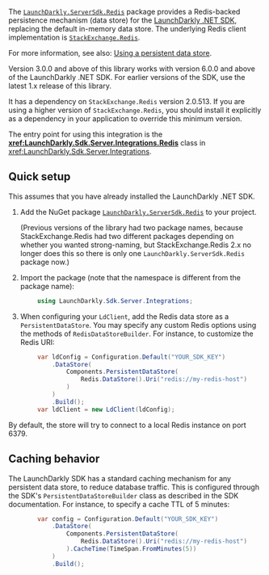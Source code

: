 The [`LaunchDarkly.ServerSdk.Redis`](https://nuget.org/packages/LaunchDarkly.ServerSdk.Redis) package provides a Redis-backed persistence mechanism (data store) for the [LaunchDarkly .NET SDK](https://github.com/launchdarkly/dotnet-server-sdk), replacing the default in-memory data store. The underlying Redis client implementation is [`StackExchange.Redis`](https://github.com/StackExchange/StackExchange.Redis).

For more information, see also: [Using a persistent data store](https://docs.launchdarkly.com/v2.0/docs/using-a-persistent-feature-store).

Version 3.0.0 and above of this library works with version 6.0.0 and above of the LaunchDarkly .NET SDK. For earlier versions of the SDK, use the latest 1.x release of this library.

It has a dependency on `StackExchange.Redis` version 2.0.513. If you are using a higher version of `StackExchange.Redis`, you should install it explicitly as a dependency in your application to override this minimum version.

The entry point for using this integration is the **<xref:LaunchDarkly.Sdk.Server.Integrations.Redis>** class in <xref:LaunchDarkly.Sdk.Server.Integrations>.

## Quick setup

This assumes that you have already installed the LaunchDarkly .NET SDK.

1. Add the NuGet package [`LaunchDarkly.ServerSdk.Redis`](https://nuget.org/packages/LaunchDarkly.ServerSdk.Redis) to your project.

   (Previous versions of the library had two package names, because StackExchange.Redis had two different packages depending on whether you wanted strong-naming, but StackExchange.Redis 2.x no longer does this so there is only one `LaunchDarkly.ServerSdk.Redis` package now.)

2. Import the package (note that the namespace is different from the package name):

```csharp
        using LaunchDarkly.Sdk.Server.Integrations;
```

3. When configuring your `LdClient`, add the Redis data store as a `PersistentDataStore`. You may specify any custom Redis options using the methods of `RedisDataStoreBuilder`. For instance, to customize the Redis URI:

```csharp
        var ldConfig = Configuration.Default("YOUR_SDK_KEY")
            .DataStore(
                Components.PersistentDataStore(
                    Redis.DataStore().Uri("redis://my-redis-host")
                )
            )
            .Build();
        var ldClient = new LdClient(ldConfig);
```

By default, the store will try to connect to a local Redis instance on port 6379.

## Caching behavior

The LaunchDarkly SDK has a standard caching mechanism for any persistent data store, to reduce database traffic. This is configured through the SDK's `PersistentDataStoreBuilder` class as described in the SDK documentation. For instance, to specify a cache TTL of 5 minutes:

```csharp
        var config = Configuration.Default("YOUR_SDK_KEY")
            .DataStore(
                Components.PersistentDataStore(
                    Redis.DataStore().Uri("redis://my-redis-host")
                ).CacheTime(TimeSpan.FromMinutes(5))
            )
            .Build();
```
